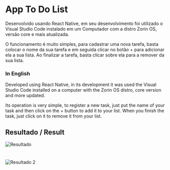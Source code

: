 # App To Do List

Desenvolvido usando React Native, em seu desenvolvimento foi utilizado o Visual Studio Code instalado em um Computador com a distro Zorin OS, versão core e mais atualizada.

O funcionamento é muito simples, para cadastrar uma nova tarefa, basta colocar o nome da sua tarefa e em seguida clicar no botão + para adicionar ela a sua lista. Ao finalizar a tarefa, basta clicar sobre ela para a remover da sua lista.

### In English

Developed using React Native, in its development it was used the Visual Studio Code installed on a computer with the Zorin OS distro, core version and more updated.

Its operation is very simple, to register a new task, just put the name of your task and then click on the + button to add it to your list. When you finish the task, just click on it to remove it from your list.
## Resultado / Result

![Resultado](https://raw.githubusercontent.com/rafaelgrecco/Imagens-datasets/master/1.jpeg)

#

![Resultado 2](https://raw.githubusercontent.com/rafaelgrecco/Imagens-datasets/master/2.jpeg)

